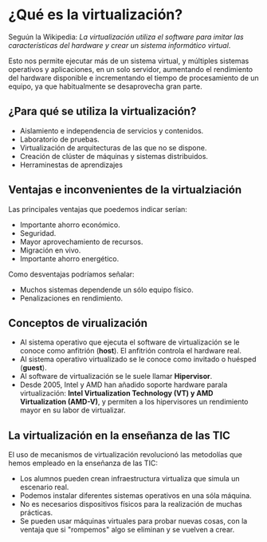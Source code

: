 # ¿Qué es la virtualización?

Seguún la Wikipedia: *La virtualización utiliza el software para imitar las características del hardware y crear un sistema informático virtual*.

Esto nos permite ejecutar más de un sistema virtual, y múltiples sistemas operativos y aplicaciones, en un solo servidor, aumentando el rendimiento del hardware disponible e incrementando el tiempo de procesamiento de un equipo, ya que habitualmente se desaprovecha gran parte.

## ¿Para qué se utiliza la virtualización?

* Aislamiento e independencia de servicios y contenidos.
* Laboratorio de pruebas.
* Virtualización de arquitecturas de las que no se dispone.
* Creación de clúster de máquinas y sistemas distribuidos.
* Herraminestas de aprendizajes

## Ventajas e inconvenientes de la virtualziación

Las principales ventajas que poedemos indicar serían:

* Importante ahorro económico.
* Seguridad.
* Mayor aprovechamiento de recursos.
* Migración en vivo. 
* Importante ahorro energético.

Como desventajas podríamos señalar:

* Muchos sistemas dependende un sólo equipo físico.
* Penalizaciones en rendimiento.

## Conceptos de virualización

* Al sistema operativo que ejecuta el software de virtualización se le conoce como anfitrión (**host**). El anfitrión controla el hardware real.
* Al sistema operativo virtualizado se le conoce como invitado o huésped (**guest**).
* Al software de virtualización se le suele llamar **Hipervisor**.
* Desde 2005, Intel y AMD han añadido soporte hardware parala virtualización: **Intel Virtualization Technology (VT) y AMD Virtualization (AMD-V)**, y permiten a los hipervisores un rendimiento mayor en su labor de virtualizar.

## La virtualización en la enseñanza de las TIC

El uso de mecanismos de virtualización revolucionó las metodolías que hemos empleado en la enseñanza de las TIC:

* Los alumnos pueden crean infraestructura virtualiza que simula un escenario real.
* Podemos instalar diferentes sistemas operativos en una sóla máquina.
* No es necesarios dispositivos físicos para la realización de muchas prácticas.
* Se pueden usar máquinas virtuales para probar nuevas cosas, con la ventaja que si "rompemos" algo se eliminan y se vuelven a crear.




